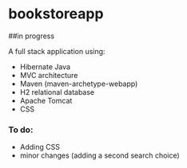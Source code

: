 # bookstoreapp

##in progress 

A full stack application using: 
- Hibernate Java
- MVC architecture 
- Maven (maven-archetype-webapp)
- H2 relational database
- Apache Tomcat
- CSS

### To do:
- Adding CSS 
- minor changes (adding a second  search choice)
